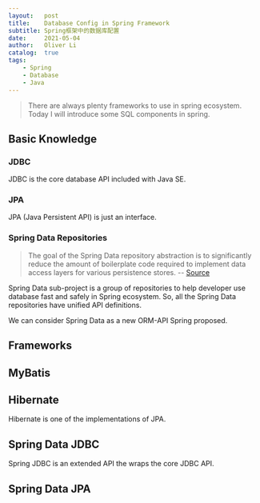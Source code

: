 ```yaml
---
layout:   post
title:    Database Config in Spring Framework
subtitle: Spring框架中的数据库配置
date:     2021-05-04
author:   Oliver Li
catalog:  true
tags:
    - Spring
    - Database
    - Java
---
```


> There are always plenty frameworks to use in spring ecosystem. Today I will introduce some SQL components in spring.

## Basic Knowledge

### JDBC
JDBC is the core database API included with Java SE.

### JPA
JPA (Java Persistent API) is just an interface. 

### Spring Data Repositories
> The goal of the Spring Data repository abstraction is to significantly reduce the amount of boilerplate code required to implement data access layers for various persistence stores. -- [Source](https://docs.spring.io/spring-data/jdbc/docs/1.0.10.RELEASE/reference/html/#repositories) 

Spring Data sub-project is a group of repositories to help developer use database fast and safely in Spring ecosystem. So, all the Spring Data repositories have unified API definitions.

We can consider Spring Data as a new ORM-API Spring proposed.

## Frameworks

## MyBatis

## Hibernate
Hibernate is one of the implementations of JPA.

## Spring Data JDBC

Spring JDBC is an extended API the wraps the core JDBC API.

## Spring Data JPA
